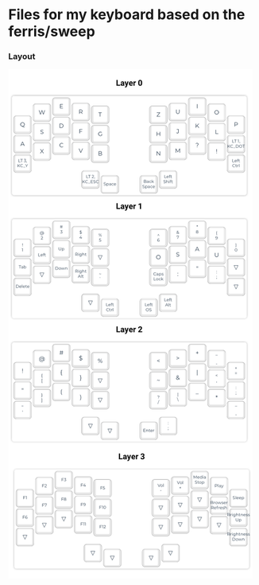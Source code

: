 # Files for my keyboard based on the ferris/sweep

### Layout
![.images/layout.png](.images/layout.png)
